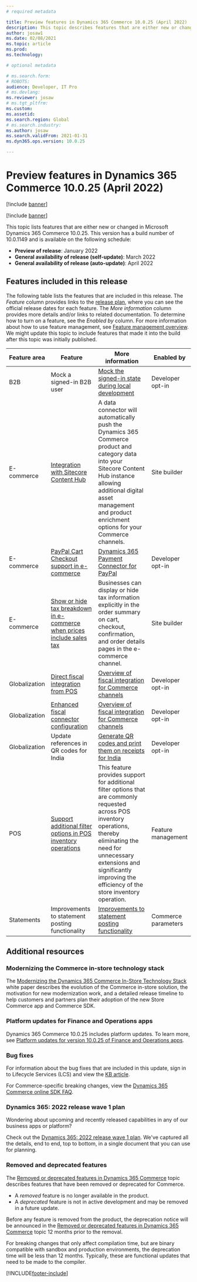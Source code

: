 ```yaml
---
# required metadata

title: Preview features in Dynamics 365 Commerce 10.0.25 (April 2022)
description: This topic describes features that are either new or changed in Dynamics 365 Commerce 10.0.25. 
author: josaw1
ms.date: 02/08/2021
ms.topic: article
ms.prod: 
ms.technology: 

# optional metadata

# ms.search.form: 
# ROBOTS: 
audience: Developer, IT Pro
# ms.devlang: 
ms.reviewer: josaw
# ms.tgt_pltfrm: 
ms.custom: 
ms.assetid: 
ms.search.region: Global
# ms.search.industry: 
ms.author: josaw
ms.search.validFrom: 2021-01-31 
ms.dyn365.ops.version: 10.0.25

---
```


# Preview features in Dynamics 365 Commerce 10.0.25 (April 2022)

[!include [banner](../includes/banner.md)]

[!include [banner](../includes/preview-banner.md)]

This topic lists features that are either new or changed in Microsoft Dynamics 365 Commerce 10.0.25. This version has a build number of 10.0.1149 and is available on the following schedule:

- **Preview of release**: January 2022
- **General availability of release (self-update)**: March 2022
- **General availability of release (auto-update)**: April 2022

## Features included in this release

The following table lists the features that are included in this release. The *Feature* column provides links to the [release plan](/dynamics365-release-plan/2021wave2/commerce/dynamics365-commerce/planned-features), where you can see the official release dates for each feature. The *More information* column provides more details and/or links to related documentation. To determine how to turn on a feature, see the *Enabled by* column. For more information about how to use feature management, see [Feature management overview](../../fin-ops-core/fin-ops/get-started/feature-management/feature-management-overview.md). We might update this topic to include features that made it into the build after this topic was initially published.

| Feature area   | Feature                                                  | More information                                          |  Enabled by             |
|----------------|----------------------------------------------------------|-----------------------------------------------------------|-------------------------|
| B2B | Mock a signed-in B2B user | [Mock the signed-in state during local development](../e-commerce-extensibility/mock-sign-in.md) | Developer opt-in | 
| E-commerce | [Integration with Sitecore Content Hub](/dynamics365-release-plan/2022wave1/commerce/dynamics365-commerce/integration-sitecore-content-hub) | A data connector will automatically push the Dynamics 365 Commerce product and category data into your Sitecore Content Hub instance allowing additional digital asset management and product enrichment options for your Commerce channels. | Site builder |
| E-commerce | [PayPal Cart Checkout support in e-commerce](/dynamics365-release-plan/2022wave1/commerce/dynamics365-commerce/paypal-cart-checkout-support-e-commerce) | [Dynamics 365 Payment Connector for PayPal](../paypal.md)| Developer opt-in |
| E-commerce | [Show or hide tax breakdown in e-commerce when prices include sales tax](/dynamics365-release-plan/2022wave1/commerce/dynamics365-commerce/show-or-hide-tax-breakdown-e-commerce-when-prices-include-sales-tax) |  Businesses can display or hide tax information explicitly in the order summary on cart, checkout, confirmation, and order details pages in the e-commerce channel. | Site builder |
| Globalization | [Direct fiscal integration from POS](/dynamics365-release-plan/2022wave1/commerce/dynamics365-commerce/direct-fiscal-integration-pos) | [Overview of fiscal integration for Commerce channels](../localizations/fiscal-integration-for-retail-channel.md) | Developer opt-in| 
| Globalization | [Enhanced fiscal connector configuration](/dynamics365-release-plan/2022wave1/commerce/dynamics365-commerce/enhanced-fiscal-connector-configuration) | [Overview of fiscal integration for Commerce channels](../localizations/fiscal-integration-for-retail-channel.md) | Developer opt-in| 
| Globalization | Update references in QR codes for India | [Generate QR codes and print them on receipts for India](../localizations/ind-generate-qr-code-print-receipt.md) | Developer opt-in|
| POS  | [Support additional filter options in POS inventory operations](/dynamics365-release-plan/2022wave1/commerce/dynamics365-commerce/additional-filter-options-pos-inventory-operations) |  This feature provides support for additional filter options that are commonly requested across POS inventory operations, thereby eliminating the need for unnecessary extensions and significantly improving the efficiency of the store inventory operation. | Feature management |
|Statements |  Improvements to statement posting functionality  | [Improvements to statement posting functionality](../statement-posting-EOD.md) | Commerce parameters |



## Additional resources

### Modernizing the Commerce in-store technology stack

The [Modernizing the Dynamics 365 Commerce In-Store Technology Stack](https://download.microsoft.com/download/2/2/3/22310579-4b89-4703-becb-9c48aac3cd9c/Modernizing-the-Dynamics-365-Commerce-In-Store-Technology-Stack.pdf) white paper describes the evolution of the Commerce in-store solution, the motivation for new modernization work, and a detailed release timeline to help customers and partners plan their adoption of the new Store Commerce app and Commerce SDK. 

### Platform updates for Finance and Operations apps

Dynamics 365 Commerce 10.0.25 includes platform updates. To learn more, see [Platform updates for version 10.0.25 of Finance and Operations apps](../../fin-ops-core/dev-itpro/get-started/whats-new-platform-updates-10-0-25.md).

### Bug fixes 
For information about the bug fixes that are included in this update, sign in to Lifecycle Services (LCS) and view the [KB article](https://fix.lcs.dynamics.com/Issue/Details?bugId=654580).

For Commerce-specific breaking changes, view the [Dynamics 365 Commerce online SDK FAQ](../e-commerce-extensibility/sdk-faq.md).

### Dynamics 365: 2022 release wave 1 plan

Wondering about upcoming and recently released capabilities in any of our business apps or platform?

Check out the [Dynamics 365: 2022 release wave 1 plan](/dynamics365-release-plan/2022wave1/). We've captured all the details, end to end, top to bottom, in a single document that you can use for planning.

### Removed and deprecated features

The [Removed or deprecated features in Dynamics 365 Commerce](removed-deprecated-features-commerce.md) topic describes features that have been removed or deprecated for Commerce.

- A *removed* feature is no longer available in the product.
- A *deprecated* feature is not in active development and may be removed in a future update.

Before any feature is removed from the product, the deprecation notice will be announced in the [Removed or deprecated features in Dynamics 365 Commerce](removed-deprecated-features-commerce.md) topic 12 months prior to the removal.

For breaking changes that only affect compilation time, but are binary compatible with sandbox and production environments, the deprecation time will be less than 12 months. Typically, these are functional updates that need to be made to the compiler.


[!INCLUDE[footer-include](../../includes/footer-banner.md)]

